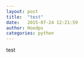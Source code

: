 ```yaml
---
layout: post
title:  "test"
date:   2015-07-24 12:21:59
author: Hoodps
categories: python
---
```



test
